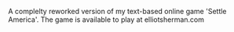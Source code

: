 A complelty reworked version of my text-based online game 'Settle America'. The game is available to play at elliotsherman.com
